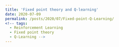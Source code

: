 ```yaml
---
title: 'Fixed point theory and Q-learning'
date: 2020-07-09
permalink: /posts/2020/07/Fixed-point-Q-Learning/
<!-- tags:
  - Reinforcement Learning
  - Fixed point theory
  - Q-Learning -->
---
```

